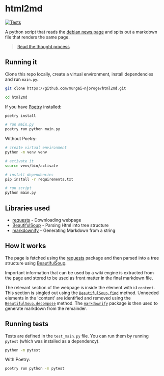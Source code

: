# html2md

[![Tests](https://github.com/mungai-njoroge/html2md/actions/workflows/run_tests.yml/badge.svg)](https://github.com/mungai-njoroge/html2md/actions/workflows/run_tests.yml)

A python script that reads the [debian news page](https://wiki.debian.org/News) and spits out a markdown file that renders the same page.

> [Read the thought process](thought-process.md)

## Running it

Clone this repo locally, create a virtual environment, install dependencies and run `main.py`.

```sh
git clone https://github.com/mungai-njoroge/html2md.git

cd html2md
```

If you have [Poetry](https://python-poetry.org) installed:

```sh
poetry install

# run main.py
poetry run python main.py
```

Without Poetry:

```sh
# create virtual environment
python -m venv venv

# activate it
source venv/bin/activate

# install dependencies
pip install -r requirements.txt

# run script
python main.py
```

## Libraries used

- [requests](https://pypi.org/project/requests/) - Downloading webpage
- [BeautifulSoup](https://pypi.org/project/beautifulsoup4/) - Parsing Html into tree structure
- [markdownify](https://github.com/matthewwithanm/python-markdownify) - Generating Markdown from a string

## How it works

The page is fetched using the [requests](https://pypi.org/project/requests/) package and then parsed into a tree structure using [BeautifulSoup](https://pypi.org/project/beautifulsoup4/).

Important information that can be used by a wiki engine is extracted from the page and stored to be used as front matter in the final markdown file.

The relevant section of the webpage is inside the element with id `content`. This section is singled out using the [`BeautifulSoup.find`](https://www.crummy.com/software/BeautifulSoup/bs4/doc/#find) method. Unneeded elements in the 'content' are identified and removed using the [`BeautifulSoup.decompose`](https://www.crummy.com/software/BeautifulSoup/bs4/doc/#decompose) method. The [`markdownify`](https://github.com/matthewwithanm/python-markdownify) package is then used to generate markdown from the remainder.

## Running tests

Tests are defined in the `test_main.py` file. You can run them by running `pytest` (which was installed as a dependency).

```sh
python -m pytest
```

With Poetry:

```sh
poetry run python -m pytest
```
